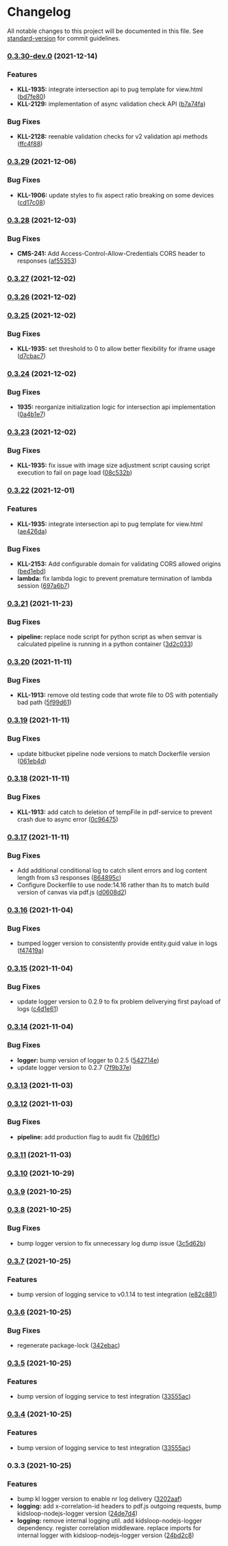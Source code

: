 # Changelog

All notable changes to this project will be documented in this file. See [standard-version](https://github.com/conventional-changelog/standard-version) for commit guidelines.

### [0.3.30-dev.0](https://bitbucket.org/calmisland/kidsloop-pdf-service/compare/v0.3.29...v0.3.30-dev.0) (2021-12-14)


### Features

* **KLL-1935:** integrate intersection api to pug template for view.html ([bd7fe80](https://bitbucket.org/calmisland/kidsloop-pdf-service/commit/bd7fe80634271de69dd6add7923f514f950c5ab8))
* **KLL-2129:** implementation of async validation check API ([b7a74fa](https://bitbucket.org/calmisland/kidsloop-pdf-service/commit/b7a74fa04ed7c8204e194531c8f5eb2683633707))


### Bug Fixes

* **KLL-2128:** reenable validation checks for v2 validation api methods ([ffc4f88](https://bitbucket.org/calmisland/kidsloop-pdf-service/commit/ffc4f88eacf7dd930f13147f3d240f7eec333831))

### [0.3.29](https://bitbucket.org/calmisland/kidsloop-pdf-service/compare/v0.3.28...v0.3.29) (2021-12-06)


### Bug Fixes

* **KLL-1906:** update styles to fix aspect ratio breaking on some devices ([cd17c08](https://bitbucket.org/calmisland/kidsloop-pdf-service/commit/cd17c0850ea83ca62d20f6f83a8c61a60d047203))

### [0.3.28](https://bitbucket.org/calmisland/kidsloop-pdf-service/compare/v0.3.27...v0.3.28) (2021-12-03)


### Bug Fixes

* **CMS-241:** Add Access-Control-Allow-Credentials CORS header to responses ([af55353](https://bitbucket.org/calmisland/kidsloop-pdf-service/commit/af5535319a1e0d24ef9c90397d35d96be3887411))

### [0.3.27](https://bitbucket.org/calmisland/kidsloop-pdf-service/compare/v0.3.26...v0.3.27) (2021-12-02)

### [0.3.26](https://bitbucket.org/calmisland/kidsloop-pdf-service/compare/v0.3.25...v0.3.26) (2021-12-02)

### [0.3.25](https://bitbucket.org/calmisland/kidsloop-pdf-service/compare/v0.3.24...v0.3.25) (2021-12-02)


### Bug Fixes

* **KLL-1935:** set threshold to 0 to allow better flexibility for iframe usage ([d7cbac7](https://bitbucket.org/calmisland/kidsloop-pdf-service/commit/d7cbac7b15a503c1c839c7ec9209a3917c4be324))

### [0.3.24](https://bitbucket.org/calmisland/kidsloop-pdf-service/compare/v0.3.23...v0.3.24) (2021-12-02)


### Bug Fixes

* **1935:** reorganize initialization logic for intersection api implementation ([0a4b1e7](https://bitbucket.org/calmisland/kidsloop-pdf-service/commit/0a4b1e7cabe470cc8768af1990af6bd4ca22527d))

### [0.3.23](https://bitbucket.org/calmisland/kidsloop-pdf-service/compare/v0.3.22...v0.3.23) (2021-12-02)


### Bug Fixes

* **KLL-1935:** fix issue with image size adjustment script causing script execution to fail on page load ([08c532b](https://bitbucket.org/calmisland/kidsloop-pdf-service/commit/08c532b39be3eadfd692b6b1d31a797b445e5edc))

### [0.3.22](https://bitbucket.org/calmisland/kidsloop-pdf-service/compare/v0.3.21...v0.3.22) (2021-12-01)


### Features

* **KLL-1935:** integrate intersection api to pug template for view.html ([ae426da](https://bitbucket.org/calmisland/kidsloop-pdf-service/commit/ae426da6f76c73e8e3753b3c3efccae7e033daac))


### Bug Fixes

* **KLL-2153:** Add configurable domain for validating CORS allowed origins ([bed1ebd](https://bitbucket.org/calmisland/kidsloop-pdf-service/commit/bed1ebd84b7716ece443dec6314da2e99862057d))
* **lambda:** fix lambda logic to prevent premature termination of lambda session ([697a6b7](https://bitbucket.org/calmisland/kidsloop-pdf-service/commit/697a6b7e78380578df072b711936b8a2974efcf9))

### [0.3.21](https://bitbucket.org/calmisland/kidsloop-pdf-service/compare/v0.3.20...v0.3.21) (2021-11-23)


### Bug Fixes

* **pipeline:** replace node script for python script as when semvar is calculated pipeline is running in a python container ([3d2c033](https://bitbucket.org/calmisland/kidsloop-pdf-service/commit/3d2c033fc49a61a0987eefacdb6d252a2367caa0))

### [0.3.20](https://bitbucket.org/calmisland/kidsloop-pdf-service/compare/v0.3.19...v0.3.20) (2021-11-11)


### Bug Fixes

* **KLL-1913:** remove old testing code that wrote file to OS with potentially bad path ([5f99d61](https://bitbucket.org/calmisland/kidsloop-pdf-service/commit/5f99d61ed8d9e7af101e83ed14bc637475e6eeb8))

### [0.3.19](https://bitbucket.org/calmisland/kidsloop-pdf-service/compare/v0.3.18...v0.3.19) (2021-11-11)


### Bug Fixes

* update bitbucket pipeline node versions to match Dockerfile version ([061eb4d](https://bitbucket.org/calmisland/kidsloop-pdf-service/commit/061eb4d7104437a4effb25053a1a6771822774ab))

### [0.3.18](https://bitbucket.org/calmisland/kidsloop-pdf-service/compare/v0.3.17...v0.3.18) (2021-11-11)


### Bug Fixes

* **KLL-1913:** add catch to deletion of tempFile in pdf-service to prevent crash due to async error ([0c96475](https://bitbucket.org/calmisland/kidsloop-pdf-service/commit/0c96475d9aee25d0b97d8df3c1b74b3ce1dfb479))

### [0.3.17](https://bitbucket.org/calmisland/kidsloop-pdf-service/compare/v0.3.16...v0.3.17) (2021-11-11)


### Bug Fixes

* Add additional conditional log to catch silent errors and log content length from s3 responses ([864895c](https://bitbucket.org/calmisland/kidsloop-pdf-service/commit/864895c1756d4c0d3e4b80caefab7ca80c700c35))
* Configure Dockerfile to use node:14.16 rather than lts to match build version of canvas via pdf.js ([d0608d2](https://bitbucket.org/calmisland/kidsloop-pdf-service/commit/d0608d21a9e9d27c703b68c56e30af7e037f55f1))

### [0.3.16](https://bitbucket.org/calmisland/kidsloop-pdf-service/compare/v0.3.15...v0.3.16) (2021-11-04)


### Bug Fixes

* bumped logger version to consistently provide entity.guid value in logs ([f47419a](https://bitbucket.org/calmisland/kidsloop-pdf-service/commit/f47419ac688a6926436794dbf7c3701a8d419498))

### [0.3.15](https://bitbucket.org/calmisland/kidsloop-pdf-service/compare/v0.3.14...v0.3.15) (2021-11-04)


### Bug Fixes

* update logger version to 0.2.9 to fix problem deliverying first payload of logs ([c4d1e61](https://bitbucket.org/calmisland/kidsloop-pdf-service/commit/c4d1e614032d68a4b7c92cde0e92a4bf87765ff5))

### [0.3.14](https://bitbucket.org/calmisland/kidsloop-pdf-service/compare/v0.3.13...v0.3.14) (2021-11-04)


### Bug Fixes

* **logger:** bump version of logger to 0.2.5 ([542714e](https://bitbucket.org/calmisland/kidsloop-pdf-service/commit/542714eed944ee232935df30e496d62eee4f331e))
* update logger version to 0.2.7 ([7f9b37e](https://bitbucket.org/calmisland/kidsloop-pdf-service/commit/7f9b37e98cce2aa30a0ecedddc799d8d2e4e7b48))

### [0.3.13](https://bitbucket.org/calmisland/kidsloop-pdf-service/compare/v0.3.12...v0.3.13) (2021-11-03)

### [0.3.12](https://bitbucket.org/calmisland/kidsloop-pdf-service/compare/v0.3.11...v0.3.12) (2021-11-03)


### Bug Fixes

* **pipeline:** add production flag to audit fix ([7b96f1c](https://bitbucket.org/calmisland/kidsloop-pdf-service/commit/7b96f1ce4eab5c63cdaa3a200c4111bf19ce586b))

### [0.3.11](https://bitbucket.org/calmisland/kidsloop-pdf-service/compare/v0.3.10...v0.3.11) (2021-11-03)

### [0.3.10](https://bitbucket.org/calmisland/kidsloop-pdf-service/compare/v0.3.9...v0.3.10) (2021-10-29)

### [0.3.9](https://bitbucket.org/calmisland/kidsloop-pdf-service/compare/v0.3.8...v0.3.9) (2021-10-25)

### [0.3.8](https://bitbucket.org/calmisland/kidsloop-pdf-service/compare/v0.3.7...v0.3.8) (2021-10-25)


### Bug Fixes

* bump logger version to fix unnecessary log dump issue ([3c5d62b](https://bitbucket.org/calmisland/kidsloop-pdf-service/commit/3c5d62b25f4dc88b215ba5ddff3ce8c37c3eade4))

### [0.3.7](https://bitbucket.org/calmisland/kidsloop-pdf-service/compare/v0.3.6...v0.3.7) (2021-10-25)


### Features

* bump version of logging service to v0.1.14 to test integration ([e82c881](https://bitbucket.org/calmisland/kidsloop-pdf-service/commit/e82c8817cfec73abe57d8615aa3139474f617124))

### [0.3.6](https://bitbucket.org/calmisland/kidsloop-pdf-service/compare/v0.3.5...v0.3.6) (2021-10-25)


### Bug Fixes

* regenerate package-lock ([342ebac](https://bitbucket.org/calmisland/kidsloop-pdf-service/commit/342ebac3c8be76d0644ea786224490d8acde3dc6))

### [0.3.5](https://bitbucket.org/calmisland/kidsloop-pdf-service/compare/v0.3.3...v0.3.5) (2021-10-25)


### Features

* bump version of logging service to test integration ([33555ac](https://bitbucket.org/calmisland/kidsloop-pdf-service/commit/33555acf997c055faa572e2bb545641e9df72b33))

### [0.3.4](https://bitbucket.org/calmisland/kidsloop-pdf-service/compare/v0.3.3...v0.3.4) (2021-10-25)


### Features

* bump version of logging service to test integration ([33555ac](https://bitbucket.org/calmisland/kidsloop-pdf-service/commit/33555acf997c055faa572e2bb545641e9df72b33))

### 0.3.3 (2021-10-25)


### Features

* bump kl logger version to enable nr log delivery ([3202aaf](https://bitbucket.org/calmisland/kidsloop-pdf-service/commit/3202aaf67a4a06f4dc53462d19fe7b1567c1a9bf))
* **logging:** add x-correlation-id headers to pdf.js outgoing requests, bump kidsloop-nodejs-logger version ([24de7d4](https://bitbucket.org/calmisland/kidsloop-pdf-service/commit/24de7d4420413dbdb4751d91dc8ffc7ddcf7c490))
* **logging:** remove internal logging util. add kidsloop-nodejs-logger dependency. register correlation middleware. replace imports for internal logger with kidsloop-nodejs-logger version ([24bd2c8](https://bitbucket.org/calmisland/kidsloop-pdf-service/commit/24bd2c853a03d436f3e10ee300ac7561ab9a0402))
